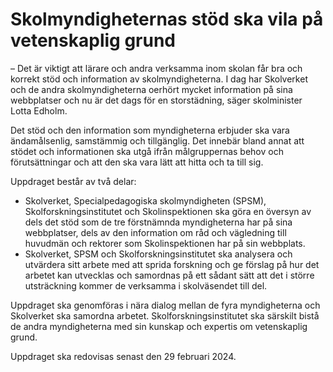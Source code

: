 # Skolmyndigheternas stöd ska vila på vetenskaplig grund

– Det är viktigt att lärare och andra verksamma inom skolan får bra och korrekt stöd och information av skolmyndigheterna. I dag har Skolverket och de andra skolmyndigheterna oerhört mycket information på sina webbplatser och nu är det dags för en storstädning, säger skolminister Lotta Edholm.

Det stöd och den information som myndigheterna erbjuder ska vara ändamålsenlig, samstämmig och tillgänglig. Det innebär bland annat att stödet och informationen ska utgå ifrån målgruppernas behov och förutsättningar och att den ska vara lätt att hitta och ta till sig.

Uppdraget består av två delar:

* Skolverket, Specialpedagogiska skolmyndigheten (SPSM), Skolforskningsinstitutet och Skolinspektionen ska göra en översyn av dels det stöd som de tre förstnämnda myndigheterna har på sina webbplatser, dels av den information om råd och vägledning till huvudmän och rektorer som Skolinspektionen har på sin webbplats.
* Skolverket, SPSM och Skolforskningsinstitutet ska analysera och utvärdera sitt arbete med att sprida forskning och ge förslag på hur det arbetet kan utvecklas och samordnas på ett sådant sätt att det i större utsträckning kommer de verksamma i skolväsendet till del.

Uppdraget ska genomföras i nära dialog mellan de fyra myndigheterna och Skolverket ska samordna arbetet. Skolforskningsinstitutet ska särskilt bistå de andra myndigheterna med sin kunskap och expertis om vetenskaplig grund.

Uppdraget ska redovisas senast den 29 februari 2024.
